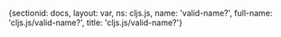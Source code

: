{sectionid: docs, layout: var, ns: cljs.js, name: 'valid-name?', full-name: 'cljs.js/valid-name?',
  title: 'cljs.js/valid-name?'}
